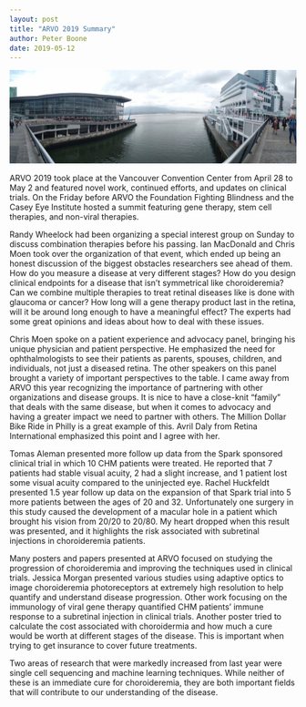 ```yaml
---
layout: post
title: "ARVO 2019 Summary"
author: Peter Boone
date: 2019-05-12
---
```


![Vancouver Convention Center Panorama](/imgs/arvo-2019/2019-05-02-convention-panorama.jpg)

ARVO 2019 took place at the Vancouver Convention Center from April 28 to May 2 and featured novel work, continued efforts, and updates on clinical trials. On the Friday before ARVO the Foundation Fighting Blindness and the Casey Eye Institute hosted a summit featuring gene therapy, stem cell therapies, and non-viral therapies. 

Randy Wheelock had been organizing a special interest group on Sunday to discuss combination therapies before his passing. Ian MacDonald and Chris Moen took over the organization of that event, which ended up being an honest discussion of the biggest obstacles researchers see ahead of them. How do you measure a disease at very different stages? How do you design clinical endpoints for a disease that isn’t symmetrical like choroideremia? Can we combine multiple therapies to treat retinal diseases like is done with glaucoma or cancer? How long will a gene therapy product last in the retina, will it be around long enough to have a meaningful effect? The experts had some great opinions and ideas about how to deal with these issues. 

Chris Moen spoke on a patient experience and advocacy panel, bringing his unique physician and patient perspective. He emphasized the need for ophthalmologists to see their patients as parents, spouses, children, and individuals, not just a diseased retina. The other speakers on this panel brought a variety of important perspectives to the table. I came away from ARVO this year recognizing the importance of partnering with other organizations and disease groups. It is nice to have a close-knit “family” that deals with the same disease, but when it comes to advocacy and having a greater impact we need to partner with others. The Million Dollar Bike Ride in Philly is a great example of this. Avril Daly from Retina International emphasized this point and I agree with her.

Tomas Aleman presented more follow up data from the Spark sponsored clinical trial in which 10 CHM patients were treated. He reported that 7 patients had stable visual acuity, 2 had a slight increase, and 1 patient lost some visual acuity compared to the uninjected eye. Rachel Huckfeldt presented 1.5 year follow up data on the expansion of that Spark trial into 5 more patients between the ages of 20 and 32. Unfortunately one surgery in this study caused the development of a macular hole in a patient which brought his vision from 20/20 to 20/80. My heart dropped when this result was presented, and it highlights the risk associated with subretinal injections in choroideremia patients. 

Many posters and papers presented at ARVO focused on studying the progression of choroideremia and improving the techniques used in clinical trials. Jessica Morgan presented various studies using adaptive optics to image choroideremia photoreceptors at extremely high resolution to help quantify and understand disease progression. Other work focusing on the immunology of viral gene therapy quantified CHM patients’ immune response to a subretinal injection in clinical trials. Another poster tried to calculate the cost associated with choroidermia and how much a cure would be worth at different stages of the disease. This is important when trying to get insurance to cover future treatments. 

Two areas of research that were markedly increased from last year were single cell sequencing  and machine learning techniques. While neither of these is an immediate cure for choroideremia, they are both important fields that will contribute to our understanding of the disease. 
